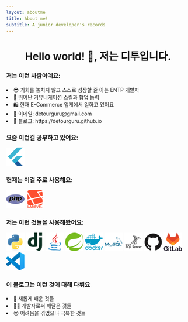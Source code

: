 ```yaml
---
layout: aboutme
title: About me!
subtitle: A junior developer's records
---
```


<h1 align="center">Hello world! 👋, 저는 디투입니다.</h1>

<h3 align="left">저는 이런 사람이예요:</h3>
<p align="left"> 
  <li>😎 기회를 놓치지 않고 스스로 성장할 줄 아는 ENTP 개발자</li>
  <li>🚀 뛰어난 커뮤니케이션 스킬과 협업 능력</li>
  <li>🛍️ 현재 E-Commerce 업계에서 일하고 있어요</li>
  <li>📧 이메일: detourguru@gmail.com</li>
  <li>👀 블로그: https://detourguru.github.io</li>
</p> 

<h3 align="left">요즘 이런걸 공부하고 있어요:</h3>
<p align="left"> 
  <img src="https://raw.githubusercontent.com/devicons/devicon/master/icons/flutter/flutter-original.svg" alt="flutter" width="50" height="50"/>
</p>

<h3 align="left">현재는 이걸 주로 사용해요:</h3>
<p align="left"> 
  <img src="https://raw.githubusercontent.com/devicons/devicon/master/icons/php/php-original.svg" alt="php" width="50" height="50"/>
  <img src="https://raw.githubusercontent.com/devicons/devicon/master/icons/laravel/laravel-plain-wordmark.svg" alt="laravel" width="50" height="50"/>
</p>

<h3 align="left">저는 이런 것들을 사용해봤어요:</h3>
<p align="left"> 
  <img src="https://raw.githubusercontent.com/devicons/devicon/master/icons/python/python-original.svg" alt="python" width="50" height="50"/>
  <img src="https://raw.githubusercontent.com/devicons/devicon/master/icons/django/django-plain.svg" alt="django" width="50" height="50"/>
  <img src="https://raw.githubusercontent.com/devicons/devicon/master/icons/java/java-original.svg" alt="java" width="50" height="50"/>
  <img src="https://raw.githubusercontent.com/devicons/devicon/master/icons/spring/spring-original.svg" alt="spring" width="50" height="50"/>
  <img src="https://raw.githubusercontent.com/devicons/devicon/master/icons/docker/docker-plain-wordmark.svg" alt="docker" width="50" height="50"/>
  <img src="https://raw.githubusercontent.com/devicons/devicon/master/icons/mysql/mysql-plain-wordmark.svg" alt="mysql" width="50" height="50"/>
  <img src="https://raw.githubusercontent.com/devicons/devicon/master/icons/microsoftsqlserver/microsoftsqlserver-plain-wordmark.svg" alt="mssql" width="50" height="50"/>
  <img src="https://raw.githubusercontent.com/devicons/devicon/master/icons/github/github-original.svg" alt="github" width="50" height="50"/>
  <img src="https://raw.githubusercontent.com/devicons/devicon/master/icons/gitlab/gitlab-original-wordmark.svg" alt="gitlab" width="50" height="50"/>
  <img src="https://raw.githubusercontent.com/devicons/devicon/master/icons/vscode/vscode-original.svg" alt="vscode" width="50" height="50"/>
</p>

<h3 align="left">이 블로그는 이런 것에 대해 다뤄요</h3>
<p align="left">
  <li>🤩 새롭게 배운 것들</li>
  <li>👩‍💻 개발자로써 깨달은 것들</li>
  <li>😵 어려움을 겪었으나 극복한 것들</li>
</p>

